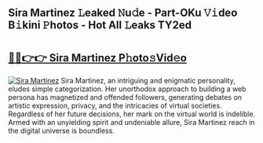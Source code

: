 ## Sira Martinez 𝙻eaked 𝙽u𝚍e - Part-OKu 𝚅𝚒deo B𝚒kini 𝙿hotos - Hot All 𝙻eaks TY2ed

# <h2><a href="http://ld174vb.urlbe.top/?page=Sira+Martinez">🔗🔗👉👉 Sira Martinez P𝚑oto𝚜Vid𝚎o</a></h2>

[![Sira Martinez](https://i.imgur.com/eBuTRDB.gif)](http://ld174vb.urlbe.top/?page=Sira+Martinez)
Sira Martinez, an intriguing and enigmatic personality, eludes simple categorization. Her unorthodox approach to building a web persona has magnetized and offended followers, generating debates on artistic expression, privacy, and the intricacies of virtual societies. Regardless of her future decisions, her mark on the virtual world is indelible. Armed with an unyielding spirit and undeniable allure, Sira Martinez reach in the digital universe is boundless.
